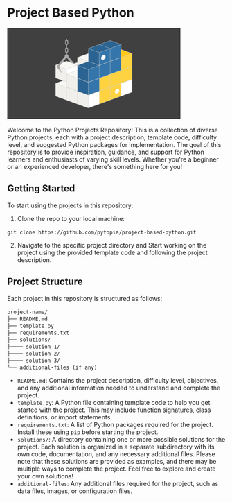 # Project Based Python

<img src="./images/banner.webp" width="400"/>

Welcome to the Python Projects Repository! This is a collection of diverse Python projects, each with a project description, template code, difficulty level, and suggested Python packages for implementation. The goal of this repository is to provide inspiration, guidance, and support for Python learners and enthusiasts of varying skill levels. Whether you're a beginner or an experienced developer, there's something here for you!


## Getting Started

To start using the projects in this repository:

1. Clone the repo to your local machine:
```
git clone https://github.com/pytopia/project-based-python.git
```

2. Navigate to the specific project directory and Start working on the project using the provided template code and following the project description.

## Project Structure

Each project in this repository is structured as follows:
```
project-name/
├── README.md
├── template.py
├── requirements.txt
├── solutions/
├──── solution-1/
├──── solution-2/
├──── solution-3/
└── additional-files (if any)
```

- `README.md`: Contains the project description, difficulty level, objectives, and any additional information needed to understand and complete the project.
- `template.py`: A Python file containing template code to help you get started with the project. This may include function signatures, class definitions, or import statements.
- `requirements.txt`: A list of Python packages required for the project. Install these using `pip` before starting the project.
- `solutions/`: A directory containing one or more possible solutions for the project. Each solution is organized in a separate subdirectory with its own code, documentation, and any necessary additional files. Please note that these solutions are provided as examples, and there may be multiple ways to complete the project. Feel free to explore and create your own solutions!
- `additional-files`: Any additional files required for the project, such as data files, images, or configuration files.
